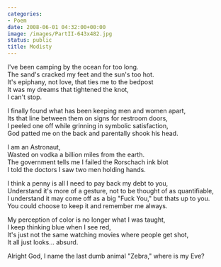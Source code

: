 ```yaml
---
categories:
- Poem
date: 2008-06-01 04:32:00+00:00
image: /images/PartII-643x482.jpg
status: public
title: Modisty
---
```





I've been camping by the ocean for too long.  
The sand's cracked my feet and the sun's too hot.  
It's epiphany, not love, that ties me to the bedpost  
It was my dreams that tightened the knot,  
I can't stop.

I finally found what has been keeping men and women apart,  
Its that line between them on signs for restroom doors,  
I peeled one off while grinning in symbolic satisfaction,  
God patted me on the back and parentally shook his head.

I am an Astronaut,  
Wasted on vodka a billion miles from the earth.  
The government tells me I failed the Rorschach ink blot  
I told the doctors I saw two men holding hands.

I think a penny is all I need to pay back my debt to you,  
Understand it's more of a gesture, not to be thought of as quantifiable,  
I understand it may come off as a big "Fuck You," but thats up to you.  
You could choose to keep it and remember me always.

My perception of color is no longer what I was taught,  
I keep thinking blue when I see red,  
It's just not the same watching movies where people get shot,  
It all just looks... absurd.

Alright God, I name the last dumb animal "Zebra," where is my Eve?

